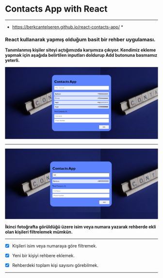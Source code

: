 # Contacts App with React
---

* https://berkcantelseren.github.io/react-contacts-app/ *

### React kullanarak yapmış olduğum basit bir rehber uygulaması.

**Tanımlanmış kişiler siteyi açtığımızda karşımıza çıkıyor. Kendimiz ekleme yapmak için aşağıda belirtilen inputları doldurup Add butonuna basmamız yeterli.**

![Resim 1](./src/img/Contacts_App_1.png)

---

![Resim 2](./src/img/Contacts_App_2.png)

**İkinci fotoğrafta görüldüğü üzere isim veya numara yazarak rehberde ekli olan kişileri filtrelemek mümkün.**

---

- [x] Kişileri isim veya numaraya göre filtremek.

- [x] Yeni bir kişiyi rehbere eklemek.

- [x] Rehberdeki toplam kişi sayısını görebilmek.

---
